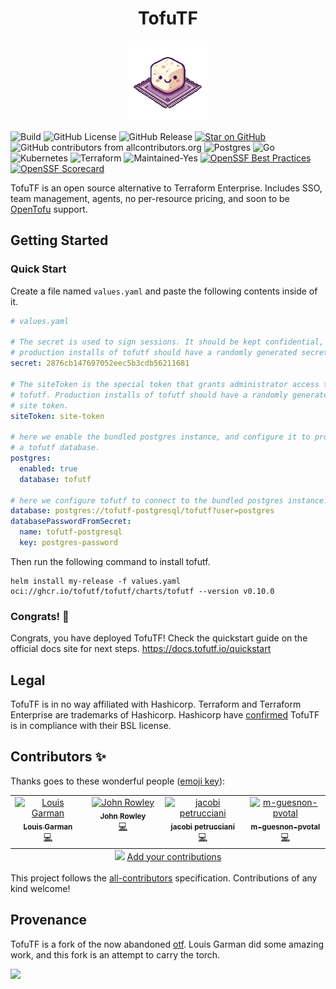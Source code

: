 <h1 align="center"> TofuTF </h1>
<p align="center">
    <img src="readme_logo.png" />
</p>

![Build](https://github.com/tofutf/tofutf/actions/workflows/build.yml/badge.svg)  ![GitHub License](https://img.shields.io/github/license/tofutf/tofutf) ![GitHub Release](https://img.shields.io/github/v/release/tofutf/tofutf) [![Star on GitHub](https://img.shields.io/github/stars/tofutf/tofutf.svg?style=flat)](https://github.com/tofutf/tofutf/stargazers) ![GitHub contributors from allcontributors.org](https://img.shields.io/github/all-contributors/tofutf/tofutf) ![Postgres](https://img.shields.io/badge/postgres-%23316192.svg?style=flat&logo=postgresql&logoColor=white) ![Go](https://img.shields.io/badge/go-%2300ADD8.svg?style=flat&logo=go&logoColor=white) ![Kubernetes](https://img.shields.io/badge/kubernetes-%23326ce5.svg?style=flat&logo=kubernetes&logoColor=white) ![Terraform](https://img.shields.io/badge/terraform-%235835CC.svg?style=flat&logo=terraform&logoColor=white) ![Maintained-Yes](https://img.shields.io/badge/Maintained%3F-yes-green.svg?style=flat) [![OpenSSF Best Practices](https://www.bestpractices.dev/projects/8815/badge)](https://www.bestpractices.dev/projects/8815)[![OpenSSF Scorecard](https://api.scorecard.dev/projects/github.com/tofutf/tofutf/badge)](https://scorecard.dev/viewer/?uri=github.com/tofutf/tofutf)

TofuTF is an open source alternative to Terraform Enterprise. Includes SSO, team management, agents, no per-resource pricing, and soon to be [OpenTofu](https://opentofu.org/) support.

## Getting Started

### Quick Start

Create a file named `values.yaml` and paste the following contents inside of it.

```yaml
# values.yaml

# The secret is used to sign sessions. It should be kept confidential, and 
# production installs of tofutf should have a randomly generated secret.
secret: 2876cb147697052eec5b3cdb56211681

# The siteToken is the special token that grants administrator access to 
# tofutf. Production installs of tofutf should have a randomly generated
# site token.
siteToken: site-token

# here we enable the bundled postgres instance, and configure it to provision
# a tofutf database.
postgres:
  enabled: true
  database: tofutf

# here we configure tofutf to connect to the bundled postgres instance. 
database: postgres://tofutf-postgresql/tofutf?user=postgres
databasePasswordFromSecret:
  name: tofutf-postgresql
  key: postgres-password
```

Then run the following command to install tofutf.

```
helm install my-release -f values.yaml oci://ghcr.io/tofutf/tofutf/charts/tofutf --version v0.10.0
```

### Congrats! 🎉
Congrats, you have deployed TofuTF! Check the quickstart guide on the official docs site for next steps. https://docs.tofutf.io/quickstart

## Legal

TofuTF is in no way affiliated with Hashicorp. Terraform and Terraform Enterprise are trademarks of Hashicorp. Hashicorp have [confirmed](https://www.reddit.com/r/Terraform/comments/15p2p32/impact_of_new_licensing_on_open_source/) TofuTF is in compliance with their BSL license.

## Contributors ✨

Thanks goes to these wonderful people ([emoji key](https://allcontributors.org/docs/en/emoji-key)):

<!-- ALL-CONTRIBUTORS-LIST:START - Do not remove or modify this section -->
<!-- prettier-ignore-start -->
<!-- markdownlint-disable -->
<table>
  <tbody>
    <tr>
      <td align="center" valign="top" width="14.28%"><a href="https://github.com/leg100"><img src="https://avatars.githubusercontent.com/u/75728?v=4?s=32" width="32px;" alt="Louis Garman"/><br /><sub><b>Louis Garman</b></sub></a><br /><a href="https://github.com/tofutf/tofutf/commits?author=leg100" title="Code">💻</a></td>
      <td align="center" valign="top" width="14.28%"><a href="http://blog.johnrowley.co"><img src="https://avatars.githubusercontent.com/u/3454480?v=4?s=32" width="32px;" alt="John Rowley"/><br /><sub><b>John Rowley</b></sub></a><br /><a href="https://github.com/tofutf/tofutf/commits?author=robbert229" title="Code">💻</a></td>
      <td align="center" valign="top" width="14.28%"><a href="https://github.com/jpetrucciani"><img src="https://avatars.githubusercontent.com/u/8117202?v=4?s=32" width="32px;" alt="jacobi petrucciani"/><br /><sub><b>jacobi petrucciani</b></sub></a><br /><a href="https://github.com/tofutf/tofutf/commits?author=jpetrucciani" title="Code">💻</a></td>
      <td align="center" valign="top" width="14.28%"><a href="https://github.com/m-guesnon-pvotal"><img src="https://avatars.githubusercontent.com/u/91205142?v=4?s=32" width="32px;" alt="m-guesnon-pvotal"/><br /><sub><b>m-guesnon-pvotal</b></sub></a><br /><a href="https://github.com/tofutf/tofutf/commits?author=m-guesnon-pvotal" title="Code">💻</a></td>
    </tr>
  </tbody>
  <tfoot>
    <tr>
      <td align="center" size="13px" colspan="7">
        <img src="https://raw.githubusercontent.com/all-contributors/all-contributors-cli/1b8533af435da9854653492b1327a23a4dbd0a10/assets/logo-small.svg">
          <a href="https://all-contributors.js.org/docs/en/bot/usage">Add your contributions</a>
        </img>
      </td>
    </tr>
  </tfoot>
</table>

<!-- markdownlint-restore -->
<!-- prettier-ignore-end -->

<!-- ALL-CONTRIBUTORS-LIST:END -->

This project follows the [all-contributors](https://github.com/all-contributors/all-contributors) specification. Contributions of any kind welcome!

## Provenance

TofuTF is a fork of the now abandoned [otf](https://github.com/leg100/otf). Louis Garman did some amazing work, and this fork is an attempt to carry the torch.

<img src="readme_otf_logo.png" width="128px"/>
